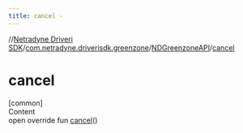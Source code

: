 ```yaml
---
title: cancel -
---
```

//[Netradyne Driveri SDK](../../index.md)/[com.netradyne.driverisdk.greenzone](../index.md)/[NDGreenzoneAPI](index.md)/[cancel](cancel.md)



# cancel  
[common]  
Content  
open override fun [cancel](cancel.md)()  



